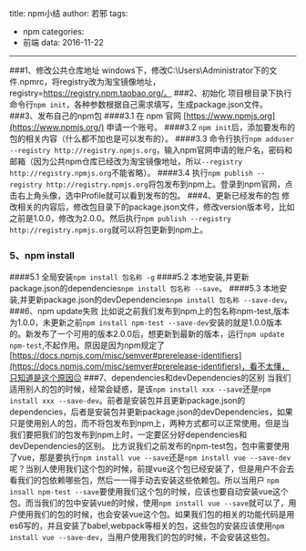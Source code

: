 title: npm小结
author: 若邪
tags:
 - npm
categories:
 - 前端
data: 2016-11-22
---
###1、修改公共仓库地址
windows下，修改C:\Users\Administrator下的文件.npmrc，将registry改为淘宝镜像地址，registry=https://registry.npm.taobao.org/。
###2、初始化
项目根目录下执行命令行``npm init``，各种参数根据自己需求填写，生成package.json文件。
###3、发布自己的npm包
####3.1 在 npm 官网 [https://www.npmjs.org](https://www.npmjs.org/) 申请一个账号。
####3.2 ``npm init``后，添加要发布的包的相关内容（什么都不加也是可以发布的）。
####3.3 命令行执行``npm adduser  --registry http://registry.npmjs.org``，输入npm官网申请的账户名，密码和邮箱（因为公共npm仓库已经改为淘宝镜像地址，所以``--registry http://registry.npmjs.org``不能省略）。
####3.4 执行``npm publish --registry http://registry.npmjs.org``将包发布到npm上。登录到npm官网，点击右上角头像，选中Profile就可以看到发布的包。
###4、更新已经发布的包
修改相关的内容后，修改包目录下的package.json文件，修改version版本号，比如之前是1.0.0，修改为2.0.0。然后执行``npm publish --registry http://registry.npmjs.org``就可以将包更新到npm上。
### 5、npm install
####5.1 全局安装``npm install 包名称 -g``
####5.2 本地安装,并更新package.json的dependencies``npm install 包名称 --save``。
####5.3 本地安装,并更新package.json的devDependencies``npm install 包名称 --save-dev``。
###6、npm update失败
比如说之前我们发布到npm上的包名称npm-test,版本为1.0.0，未更新之前``npm install npm-test --save-dev``安装的就是1.0.0版本的。新发布了一个可用的版本2.0.0后，想更新到最新的版本，运行``npm update npm-test``,不起作用。原因是因为npm规定了[https://docs.npmjs.com/misc/semver#prerelease-identifiers](https://docs.npmjs.com/misc/semver#prerelease-identifiers)，看不太懂，只知道是这个原因☹
###7、dependencies和devDependencies的区别
当我们适用别人的包的时候，经常会疑惑，是该``npm install xxx --save``还是``npm install xxx --save-dev``。前者是安装包并且更新package.json的dependencies，后者是安装包并更新package.json的devDependencies，如果只是使用别人的包，而不将包发布到npm上，两种方式都可以正常使用。但是当我们要把我们的包发布到npm上时，一定要区分好dependencies和devDependencies的区别。
比方说我们之前发布的npm-test包，包中需要使用了vue，那是要执行``npm install vue --save``还是``npm install vue --save-dev``呢？当别人使用我们这个包的时候，前提vue这个包已经安装了，但是用户不会去看我们的包依赖哪些包，然后一一得手动去安装这些依赖包。所以当用户 ``npm insall npm-test --save``要使用我们这个包的时候，应该也要自动安装vue这个包。而当我们的包中安装vue的时候，使用``npm install vue --save``就可以了，用户使用我们的包的时候，也会安装vue这个包。如果我们包的相关的功能代码是用es6写的，并且安装了babel,webpack等相关的包，这些包的安装应该使用``npm install vue --save-dev``，当用户使用我们的包的时候，不会安装这些包。